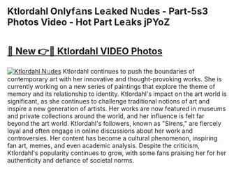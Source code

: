 ## Ktlordahl Onlyf𝚊ns Le𝚊ked N𝚞des - Part-5s3 Photos Video - Hot Part Le𝚊ks jPYoZ

# <h2><a href="http://ac4912.deff.icu/?id=Ktlordahl">🔗 New 👉🔴 Ktlordahl VIDEO Photos</a></h2>

[![Ktlordahl N𝚞des](https://i.imgur.com/rIISA9y.gif)](http://ac4912.deff.icu/?id=Ktlordahl)
Ktlordahl continues to push the boundaries of contemporary art with her innovative and thought-provoking works. She is currently working on a new series of paintings that explore the theme of memory and its relationship to identity. Ktlordahl's impact on the art world is significant, as she continues to challenge traditional notions of art and inspire a new generation of artists. Her works are now featured in museums and private collections around the world, and her influence is felt far beyond the art world. Ktlordahl's followers, known as "Sirens," are fiercely loyal and often engage in online discussions about her work and controversies. Her content has become a cultural phenomenon, inspiring fan art, memes, and even academic analysis. Despite the criticism, Ktlordahl's popularity continues to grow, with some fans praising her for her authenticity and defiance of societal norms.
